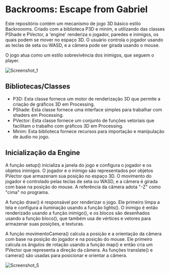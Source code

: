 # Backrooms: Escape from Gabriel

Este repositório contém um mecanismo de jogo 3D básico estilo Backroooms. Criado com a biblioteca P3D e minim, e utilizando das classes PShade e PVector, a 'engine' renderiza o jogador, paredes e inimigos, os quais podem se mover no espaço 3D. O usuário controla o jogador usando as teclas de seta ou WASD, e a câmera pode ser girada usando o mouse.

O jogo atua como um estilo sobrevivência dos inimigos, que seguem o player.

![Screenshot_1](https://github.com/luccafm1/LGBT-Engine/assets/45906809/d2259f06-8669-496b-9841-5165d89690ce)

## Bibliotecas/Classes
- P3D: Esta classe fornece um motor de renderização 3D que permite a criação de gráficos 3D em Processing.
- PShade: Esta classe fornece uma interface simples para trabalhar com shaders em Processing.
- PVector: Esta classe fornece um conjunto de funções vetoriais que facilitam o trabalho com gráficos 3D em Processing.
- Minim: Esta biblioteca fornece recursos para importação e manipulação de áudio no jogo. 

## Inicialização da Engine
A função setup() inicializa a janela do jogo e configura o jogador e os objetos inimigos. O jogador e o inimigo são representados por objetos PVector que armazenam sua posição no espaço 3D. O movimento do jogador é controlado pelas teclas de seta ou WASD, e a câmera é girada com base na posição do mouse. A referência da câmera adota "-Z" como "cima" no programa.

A função draw() é responsável por renderizar o jogo. Ele primeiro limpa a tela e configura a iluminação usando a função lights(). O inimigo é então renderizado usando a função inimigo(), e os blocos são desenhados usando a função bloco(), que também usa de vértices e vetores para armazenar suas posições, e texturas. 

A função movimentoCamera() calcula a posição e a orientação da câmera com base na posição do jogador e na posição do mouse. Ele primeiro calcula os ângulos de rotação usando a função map() e então cria um PVector que representa a direção da câmera. As funções translate() e camera() são usadas para posicionar e orientar a câmera.
 
![Screenshot_5](https://user-images.githubusercontent.com/45906809/235815387-fe450b5c-36b8-4774-999c-115f7ce624d4.png)

